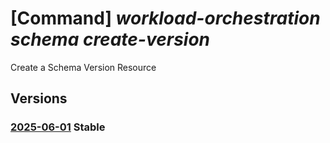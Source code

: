 # [Command] _workload-orchestration schema create-version_

Create a Schema Version Resource

## Versions

### [2025-06-01](/Resources/mgmt-plane/L3N1YnNjcmlwdGlvbnMve30vcmVzb3VyY2Vncm91cHMve30vcHJvdmlkZXJzL21pY3Jvc29mdC5lZGdlL3NjaGVtYXMve30vY3JlYXRldmVyc2lvbg==/2025-06-01.xml) **Stable**

<!-- mgmt-plane /subscriptions/{}/resourcegroups/{}/providers/microsoft.edge/schemas/{}/createversion 2025-06-01 -->
